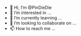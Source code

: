 - 👋 Hi, I’m @PinDieDie
- 👀 I’m interested in ...
- 🌱 I’m currently learning ...
- 💞️ I’m looking to collaborate on ...
- 📫 How to reach me ...

<!---
PinDieDie/PinDieDie is a ✨ special ✨ repository because its `README.md` (this file) appears on your GitHub profile.
You can click the Preview link to take a look at your changes.
--->
